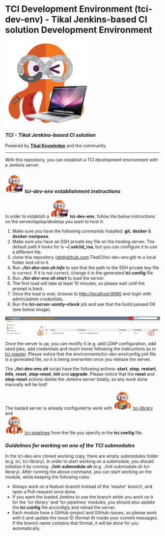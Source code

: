# TCI Development Environment (tci-dev-env) - Tikal Jenkins-based CI solution Development Environment
![tci-dev](src/resources/images/tci-dev.png)

### ***TCI - Tikal Jenkins-based CI solution***

Powered by **[Tikal Knowledge](http://www.tikalk.com)** and the community.
<hr/>

With this repository, you can establish a TCI development environment with a Jenkins server.

### ***<img src="./src/resources/images/tci-dev.png" width="60" height="60"> tci-dev-env establishment instructions***

In order to establish a <img src="./src/resources/images/tci-dev.png" width="60" height="60"> **tci-dev-env**, follow the below instructions on the server/laptop/desktop you want to host it:

1. Make sure you have the following commands installed: **git**, **docker** & **docker-compose**.
1. Make sure you have an SSH private key file on the hosting server. The default path it looks for is **~/.ssh/id_rsa**, but you can configure it to use a different file.
1. clone this repository (git@github.com:TikalCI/tci-dev-env.git) to a local folder and cd to it.
1. Run _**./tci-dev-env.sh info**_ to see that the path to the SSH private key file is correct. If it is not correct, change it in the generated **tci.config** file.
1. Run _**./tci-dev-env.sh start**_ to load the server. 
1. The first load will take at least 10 minutes, so please wait until the prompt is back.
1. Once the load is over, browse to [http://localhost:8080](http://localhost:8080) and login with admin/admin credentials.
1. Run the **_tci-server-sanity-check_** job and see that the build passed OK (see below image).
<img src="./src/resources/images/SanityCheck.png">

Once the server is up, you can modify it (e.g. add LDAP configuration, add seed jobs, add credentials and much more) following the instructions as in [tci-master](https://github.com/TikalCI/tci-master).
Please notice that the environments/tci-dev-env/config.yml file is a generated file, so it is being overwriten once you release the server.

The _**./tci-dev-env.sh**_ script have the following actions: **start**, **stop**, **restart**, **info**, **reset**, **stop-reset**, **init** and **upgrade**.
Please notice that the **reset** and **stop-reset** actions delete the Jenkins server totally, so any work done manually will be lost!

The loaded server is already configured to work with [<img src="./src/resources/images/tci-library.png" width="60" height="60"> tci-library](https://github.com/TikalCI/tci-library) and<br/>[<img src="./src/resources/images/tci-pipelines.png" width="60" height="60"> tci-pipelines](https://github.com/TikalCI/tci-pipelines) from the file you specify in the **tci.config** file.

### ***Guidelines for working on one of the TCI submodules***
In the tci-dev-env cloned working copy, there are empty submodules folder (e.g. tci, tci-library).
In order to start working on a submodule, you should initialize it by running: **./init-submodule.sh <module>** (e.g. ./init-submodule.sh tci-library).
After running the above command, you can start working on the module, while keeping the following rules:
* Always work on a feature-branch instead of the 'master' branch, and open a Pull-request once done.
* If you want the loaded Jenkins to use the branch while you work on it for the 'tci-library' and 'tci-pipelines' modules, you should also update the **tci.config** file accordigly and reload the server.
* Each module have a GitHub-project and GitHub-issues, so please work with it and update the issue ID (format #<number>) inside your commit messages. If the branch name contains that format, it will be done for you automatically.


